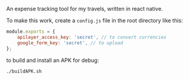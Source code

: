 An expense tracking tool for my travels, written in react native.

To make this work, create a `config.js` file in the root directory like this:
```js
module.exports = {
    apilayer_access_key: 'secret', // to convert currencies
    google_form_key: 'secret', // to upload
};
```

to build and install an APK for debug:
```sh
./buildAPK.sh
```